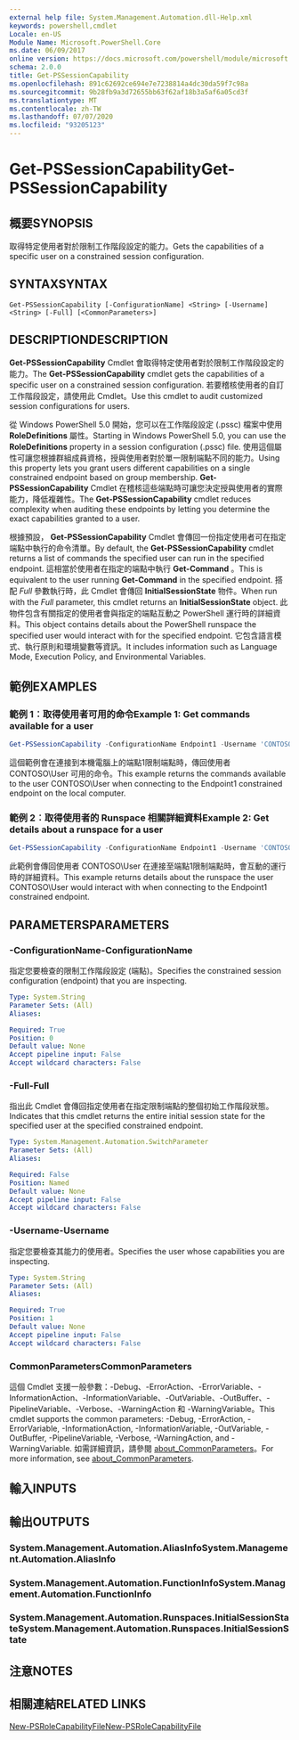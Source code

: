 ```yaml
---
external help file: System.Management.Automation.dll-Help.xml
keywords: powershell,cmdlet
Locale: en-US
Module Name: Microsoft.PowerShell.Core
ms.date: 06/09/2017
online version: https://docs.microsoft.com/powershell/module/microsoft.powershell.core/get-pssessioncapability?view=powershell-7.1&WT.mc_id=ps-gethelp
schema: 2.0.0
title: Get-PSSessionCapability
ms.openlocfilehash: 891c62692ce694e7e7238814a4dc30da59f7c98a
ms.sourcegitcommit: 9b28fb9a3d72655bb63f62af18b3a5af6a05cd3f
ms.translationtype: MT
ms.contentlocale: zh-TW
ms.lasthandoff: 07/07/2020
ms.locfileid: "93205123"
---
```

# <span data-ttu-id="fc598-103">Get-PSSessionCapability</span><span class="sxs-lookup"><span data-stu-id="fc598-103">Get-PSSessionCapability</span></span>

## <span data-ttu-id="fc598-104">概要</span><span class="sxs-lookup"><span data-stu-id="fc598-104">SYNOPSIS</span></span>
<span data-ttu-id="fc598-105">取得特定使用者對於限制工作階段設定的能力。</span><span class="sxs-lookup"><span data-stu-id="fc598-105">Gets the capabilities of a specific user on a constrained session configuration.</span></span>

## <span data-ttu-id="fc598-106">SYNTAX</span><span class="sxs-lookup"><span data-stu-id="fc598-106">SYNTAX</span></span>

```
Get-PSSessionCapability [-ConfigurationName] <String> [-Username] <String> [-Full] [<CommonParameters>]
```

## <span data-ttu-id="fc598-107">DESCRIPTION</span><span class="sxs-lookup"><span data-stu-id="fc598-107">DESCRIPTION</span></span>

<span data-ttu-id="fc598-108">**Get-PSSessionCapability** Cmdlet 會取得特定使用者對於限制工作階段設定的能力。</span><span class="sxs-lookup"><span data-stu-id="fc598-108">The **Get-PSSessionCapability** cmdlet gets the capabilities of a specific user on a constrained session configuration.</span></span>
<span data-ttu-id="fc598-109">若要稽核使用者的自訂工作階段設定，請使用此 Cmdlet。</span><span class="sxs-lookup"><span data-stu-id="fc598-109">Use this cmdlet to audit customized session configurations for users.</span></span>

<span data-ttu-id="fc598-110">從 Windows PowerShell 5.0 開始，您可以在工作階段設定 (.pssc) 檔案中使用 **RoleDefinitions** 屬性。</span><span class="sxs-lookup"><span data-stu-id="fc598-110">Starting in Windows PowerShell 5.0, you can use the **RoleDefinitions** property in a session configuration (.pssc) file.</span></span>
<span data-ttu-id="fc598-111">使用這個屬性可讓您根據群組成員資格，授與使用者對於單一限制端點不同的能力。</span><span class="sxs-lookup"><span data-stu-id="fc598-111">Using this property lets you grant users different capabilities on a single constrained endpoint based on group membership.</span></span>
<span data-ttu-id="fc598-112">**Get-PSSessionCapability** Cmdlet 在稽核這些端點時可讓您決定授與使用者的實際能力，降低複雜性。</span><span class="sxs-lookup"><span data-stu-id="fc598-112">The **Get-PSSessionCapability** cmdlet reduces complexity when auditing these endpoints by letting you determine the exact capabilities granted to a user.</span></span>

<span data-ttu-id="fc598-113">根據預設， **Get-PSSessionCapability** Cmdlet 會傳回一份指定使用者可在指定端點中執行的命令清單。</span><span class="sxs-lookup"><span data-stu-id="fc598-113">By default, the **Get-PSSessionCapability** cmdlet returns a list of commands the specified user can run in the specified endpoint.</span></span>
<span data-ttu-id="fc598-114">這相當於使用者在指定的端點中執行 **Get-Command** 。</span><span class="sxs-lookup"><span data-stu-id="fc598-114">This is equivalent to the user running **Get-Command** in the specified endpoint.</span></span>
<span data-ttu-id="fc598-115">搭配 *Full* 參數執行時，此 Cmdlet 會傳回 **InitialSessionState** 物件。</span><span class="sxs-lookup"><span data-stu-id="fc598-115">When run with the *Full* parameter, this cmdlet returns an **InitialSessionState** object.</span></span>
<span data-ttu-id="fc598-116">此物件包含有關指定的使用者會與指定的端點互動之 PowerShell 運行時的詳細資料。</span><span class="sxs-lookup"><span data-stu-id="fc598-116">This object contains details about the PowerShell runspace the specified user would interact with for the specified endpoint.</span></span>
<span data-ttu-id="fc598-117">它包含語言模式、執行原則和環境變數等資訊。</span><span class="sxs-lookup"><span data-stu-id="fc598-117">It includes information such as Language Mode, Execution Policy, and Environmental Variables.</span></span>

## <span data-ttu-id="fc598-118">範例</span><span class="sxs-lookup"><span data-stu-id="fc598-118">EXAMPLES</span></span>

### <span data-ttu-id="fc598-119">範例 1︰取得使用者可用的命令</span><span class="sxs-lookup"><span data-stu-id="fc598-119">Example 1: Get commands available for a user</span></span>

```powershell
Get-PSSessionCapability -ConfigurationName Endpoint1 -Username 'CONTOSO\User'
```

<span data-ttu-id="fc598-120">這個範例會在連接到本機電腦上的端點1限制端點時，傳回使用者 CONTOSO\User 可用的命令。</span><span class="sxs-lookup"><span data-stu-id="fc598-120">This example returns the commands available to the user CONTOSO\User when connecting to the Endpoint1 constrained endpoint on the local computer.</span></span>

### <span data-ttu-id="fc598-121">範例 2︰取得使用者的 Runspace 相關詳細資料</span><span class="sxs-lookup"><span data-stu-id="fc598-121">Example 2: Get details about a runspace for a user</span></span>

```powershell
Get-PSSessionCapability -ConfigurationName Endpoint1 -Username 'CONTOSO\User' -Full
```

<span data-ttu-id="fc598-122">此範例會傳回使用者 CONTOSO\User 在連接至端點1限制端點時，會互動的運行時的詳細資料。</span><span class="sxs-lookup"><span data-stu-id="fc598-122">This example returns details about the runspace the user CONTOSO\User would interact with when connecting to the Endpoint1 constrained endpoint.</span></span>

## <span data-ttu-id="fc598-123">PARAMETERS</span><span class="sxs-lookup"><span data-stu-id="fc598-123">PARAMETERS</span></span>

### <span data-ttu-id="fc598-124">-ConfigurationName</span><span class="sxs-lookup"><span data-stu-id="fc598-124">-ConfigurationName</span></span>

<span data-ttu-id="fc598-125">指定您要檢查的限制工作階段設定 (端點)。</span><span class="sxs-lookup"><span data-stu-id="fc598-125">Specifies the constrained session configuration (endpoint) that you are inspecting.</span></span>

```yaml
Type: System.String
Parameter Sets: (All)
Aliases:

Required: True
Position: 0
Default value: None
Accept pipeline input: False
Accept wildcard characters: False
```

### <span data-ttu-id="fc598-126">-Full</span><span class="sxs-lookup"><span data-stu-id="fc598-126">-Full</span></span>

<span data-ttu-id="fc598-127">指出此 Cmdlet 會傳回指定使用者在指定限制端點的整個初始工作階段狀態。</span><span class="sxs-lookup"><span data-stu-id="fc598-127">Indicates that this cmdlet returns the entire initial session state for the specified user at the specified constrained endpoint.</span></span>

```yaml
Type: System.Management.Automation.SwitchParameter
Parameter Sets: (All)
Aliases:

Required: False
Position: Named
Default value: None
Accept pipeline input: False
Accept wildcard characters: False
```

### <span data-ttu-id="fc598-128">-Username</span><span class="sxs-lookup"><span data-stu-id="fc598-128">-Username</span></span>

<span data-ttu-id="fc598-129">指定您要檢查其能力的使用者。</span><span class="sxs-lookup"><span data-stu-id="fc598-129">Specifies the user whose capabilities you are inspecting.</span></span>

```yaml
Type: System.String
Parameter Sets: (All)
Aliases:

Required: True
Position: 1
Default value: None
Accept pipeline input: False
Accept wildcard characters: False
```

### <span data-ttu-id="fc598-130">CommonParameters</span><span class="sxs-lookup"><span data-stu-id="fc598-130">CommonParameters</span></span>

<span data-ttu-id="fc598-131">這個 Cmdlet 支援一般參數：-Debug、-ErrorAction、-ErrorVariable、-InformationAction、-InformationVariable、-OutVariable、-OutBuffer、-PipelineVariable、-Verbose、-WarningAction 和 -WarningVariable。</span><span class="sxs-lookup"><span data-stu-id="fc598-131">This cmdlet supports the common parameters: -Debug, -ErrorAction, -ErrorVariable, -InformationAction, -InformationVariable, -OutVariable, -OutBuffer, -PipelineVariable, -Verbose, -WarningAction, and -WarningVariable.</span></span> <span data-ttu-id="fc598-132">如需詳細資訊，請參閱 [about_CommonParameters](https://go.microsoft.com/fwlink/?LinkID=113216)。</span><span class="sxs-lookup"><span data-stu-id="fc598-132">For more information, see [about_CommonParameters](https://go.microsoft.com/fwlink/?LinkID=113216).</span></span>

## <span data-ttu-id="fc598-133">輸入</span><span class="sxs-lookup"><span data-stu-id="fc598-133">INPUTS</span></span>

## <span data-ttu-id="fc598-134">輸出</span><span class="sxs-lookup"><span data-stu-id="fc598-134">OUTPUTS</span></span>

### <span data-ttu-id="fc598-135">System.Management.Automation.AliasInfo</span><span class="sxs-lookup"><span data-stu-id="fc598-135">System.Management.Automation.AliasInfo</span></span>

### <span data-ttu-id="fc598-136">System.Management.Automation.FunctionInfo</span><span class="sxs-lookup"><span data-stu-id="fc598-136">System.Management.Automation.FunctionInfo</span></span>

### <span data-ttu-id="fc598-137">System.Management.Automation.Runspaces.InitialSessionState</span><span class="sxs-lookup"><span data-stu-id="fc598-137">System.Management.Automation.Runspaces.InitialSessionState</span></span>

## <span data-ttu-id="fc598-138">注意</span><span class="sxs-lookup"><span data-stu-id="fc598-138">NOTES</span></span>

## <span data-ttu-id="fc598-139">相關連結</span><span class="sxs-lookup"><span data-stu-id="fc598-139">RELATED LINKS</span></span>

[<span data-ttu-id="fc598-140">New-PSRoleCapabilityFile</span><span class="sxs-lookup"><span data-stu-id="fc598-140">New-PSRoleCapabilityFile</span></span>](New-PSRoleCapabilityFile.md)

